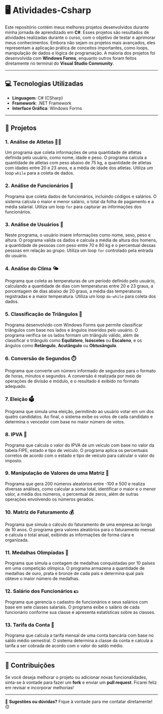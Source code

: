 # 🖥️ Atividades-Csharp 

Este repositório contém meus melhores projetos desenvolvidos durante minha jornada de aprendizado em **C#**. Esses projetos são resultados de atividades realizadas durante o curso, com o objetivo de testar e aprimorar meus conhecimentos. Embora não sejam os projetos mais avançados, eles representam a aplicação prática de conceitos importantes, como loops, manipulação de dados e lógica de programação. A maioria dos projetos foi desenvolvida com **Windows Forms**, enquanto outros foram feitos diretamente no terminal do **Visual Studio Community**.

---

## 💻 **Tecnologias Utilizadas**

- **Linguagem**: C# (CSharp)
- **Framework**: .NET Framework
- **Interface Gráfica**: Windows Forms

---

## 📂 Projetos

### 1. **Análise de Atletas 🏃‍♂️**
Um programa que coleta informações de uma quantidade de atletas definida pelo usuário, como nome, idade e peso. O programa calcula a quantidade de atletas com peso abaixo de 75 kg, a quantidade de atletas com idades entre 20 e 23 anos, e a média de idade dos atletas. Utiliza um loop `while` para a coleta de dados.

### 2. **Análise de Funcionários 💼**
Programa que coleta dados de funcionários, incluindo códigos e salários. O sistema calcula o maior e menor salário, o total da folha de pagamento e a média salarial. Utiliza um loop `for` para capturar as informações dos funcionários.

### 3. **Análise de Usuários 👥**
Neste programa, o usuário insere informações como nome, sexo, peso e altura. O programa valida os dados e calcula a média de altura dos homens, a quantidade de pessoas com peso entre 70 e 80 kg e o percentual dessas pessoas em relação ao grupo. Utiliza um loop `for` controlado pela entrada do usuário.

### 4. **Análise do Clima 🌤️**
Programa que coleta as temperaturas de um período definido pelo usuário, calculando a quantidade de dias com temperaturas entre 20 e 23 graus, a porcentagem de dias abaixo de 20 graus, a média das temperaturas registradas e a maior temperatura. Utiliza um loop `do-while` para coleta dos dados.

### 5. **Classificação de Triângulos 🔺**
Programa desenvolvido com Windows Forms que permite classificar triângulos com base nos lados e ângulos inseridos pelo usuário. O programa verifica se os lados formam um triângulo válido, além de classificar o triângulo como **Equilátero**, **Isósceles** ou **Escaleno**, e os ângulos como **Retângulo**, **Acutângulo** ou **Obtusângulo**.

### 6. **Conversão de Segundos ⏱️**
Programa que converte um número informado de segundos para o formato de horas, minutos e segundos. A conversão é realizada por meio de operações de divisão e módulo, e o resultado é exibido no formato adequado.

### 7. **Eleição 🗳️**
Programa que simula uma eleição, permitindo ao usuário votar em um dos quatro candidatos. Ao final, o sistema exibe os votos de cada candidato e determina o vencedor com base no maior número de votos.

### 8. **IPVA 🚗**
Programa que calcula o valor do IPVA de um veículo com base no valor da tabela FIPE, estado e tipo de veículo. O programa aplica os percentuais corretos de acordo com o estado e tipo de veículo para calcular o valor do imposto.

### 9. **Manipulação de Valores de uma Matriz 🔢**
Programa que gera 200 números aleatórios entre -100 e 500 e realiza diversas análises, como calcular a soma total, identificar o maior e o menor valor, a média dos números, o percentual de zeros, além de outras operações envolvendo os números gerados.

### 10. **Matriz de Faturamento 💰**
Programa que simula o cálculo do faturamento de uma empresa ao longo de 10 anos. O programa gera valores aleatórios para o faturamento mensal e calcula o total anual, exibindo as informações de forma clara e organizada.

### 11. **Medalhas Olimpíadas 🥇**
Programa que simula a contagem de medalhas conquistadas por 10 países em uma competição olímpica. O programa armazena a quantidade de medalhas de ouro, prata e bronze de cada país e determina qual país obteve o maior número de medalhas.

### 12. **Salário dos Funcionários 💵**
Programa que gerencia o cadastro de funcionários e seus salários com base em sete classes salariais. O programa exibe o salário de cada funcionário conforme sua classe e apresenta estatísticas sobre as classes.

### 13. **Tarifa da Conta 🏦**
Programa que calcula a tarifa mensal de uma conta bancária com base no saldo médio semestral. O sistema determina a classe da conta e calcula a tarifa a ser cobrada de acordo com o valor do saldo médio.

---

## 🤝 Contribuições

Se você deseja melhorar o projeto ou adicionar novas funcionalidades, sinta-se à vontade para fazer um **fork** e enviar um **pull request**. Ficarei feliz em revisar e incorporar melhorias!

---

💬 **Sugestões ou dúvidas?** Fique à vontade para me contatar diretamente! 😊
